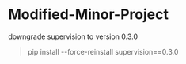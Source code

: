 # Modified-Minor-Project
downgrade supervision to version 0.3.0
> pip install --force-reinstall supervision==0.3.0
